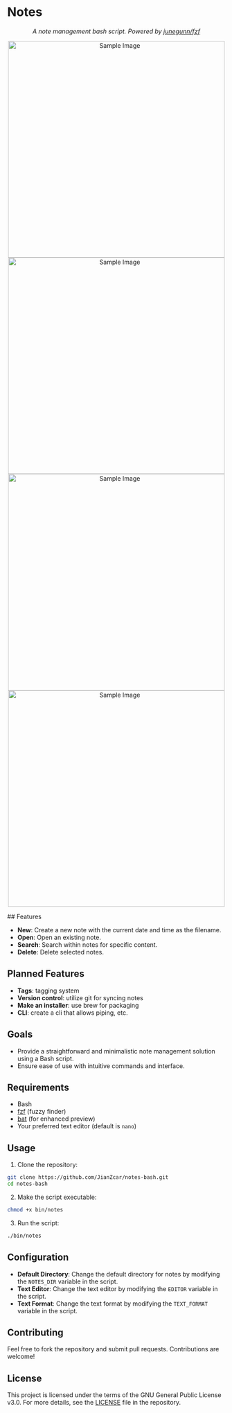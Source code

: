 <p align="center">
    <h1>Notes</h1>
</p>

<p align="center">
    <em>A note management bash script. Powered by <a href="https://github.com/junegunn/fzf">junegunn/fzf</a></em>
</p>

<p align="center">
 <img src="https://i.imgur.com/5WXsOH1.png" alt="Sample Image" width="500"/>
 <img src="https://i.imgur.com/lkyY8Fe.png" alt="Sample Image" width="500"/>
 <img src="https://i.imgur.com/NMbPXN7.png" alt="Sample Image" width="500"/>
 <img src="https://i.imgur.com/5IljHKS.png" alt="Sample Image" width="500"/>
</p>
## Features

- **New**: Create a new note with the current date and time as the filename.
- **Open**: Open an existing note.
- **Search**: Search within notes for specific content.
- **Delete**: Delete selected notes.

## Planned Features
- **Tags**: tagging system
- **Version control**: utilize git for syncing notes
- **Make an installer**: use brew for packaging
- **CLI**: create a cli that allows piping, etc.

## Goals

- Provide a straightforward and minimalistic note management solution using a Bash script.
- Ensure ease of use with intuitive commands and interface.

## Requirements

- Bash
- [fzf](https://github.com/junegunn/fzf) (fuzzy finder)
- [bat](https://github.com/sharkdp/bat) (for enhanced preview)
- Your preferred text editor (default is `nano`)

## Usage

1. Clone the repository:

```sh
git clone https://github.com/JianZcar/notes-bash.git
cd notes-bash
```

2. Make the script executable:

```sh
chmod +x bin/notes
```

3. Run the script:

```sh
./bin/notes
```

## Configuration

- **Default Directory**: Change the default directory for notes by modifying the `NOTES_DIR` variable in the script.
- **Text Editor**: Change the text editor by modifying the `EDITOR` variable in the script.
- **Text Format**: Change the text format by modifying the `TEXT_FORMAT` variable in the script.

## Contributing

Feel free to fork the repository and submit pull requests. Contributions are welcome!

## License

This project is licensed under the terms of the GNU General Public License v3.0. For more details, see the [LICENSE](LICENSE) file in the repository.

